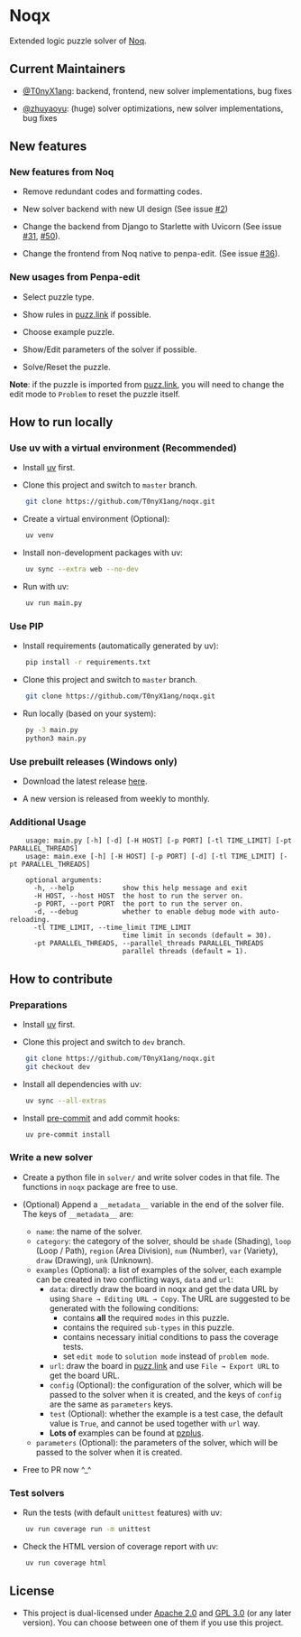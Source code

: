 # Noqx

Extended logic puzzle solver of [Noq](https://github.com/mstang107/noq).

## Current Maintainers

- [@T0nyX1ang](https://github.com/T0nyX1ang): backend, frontend, new solver implementations, bug fixes

- [@zhuyaoyu](https://github.com/zhuyaoyu): (huge) solver optimizations, new solver implementations, bug fixes

## New features

### New features from Noq

- Remove redundant codes and formatting codes.

- New solver backend with new UI design (See issue [#2](https://github.com/T0nyX1ang/noqx/issues/2))

- Change the backend from Django to Starlette with Uvicorn (See issue [#31](https://github.com/T0nyX1ang/noqx/issues/31), [#50](https://github.com/T0nyX1ang/noqx/issues/50)).

- Change the frontend from Noq native to penpa-edit. (See issue [#36](https://github.com/T0nyX1ang/noqx/issues/36)).

### New usages from Penpa-edit

- Select puzzle type.

- Show rules in [puzz.link](https://puzz.link/list.html) if possible.

- Choose example puzzle.

- Show/Edit parameters of the solver if possible.

- Solve/Reset the puzzle.

**Note**: if the puzzle is imported from [puzz.link](https://puzz.link/list.html), you will need to change the edit mode to `Problem` to reset the puzzle itself.

## How to run locally

### Use uv with a virtual environment (Recommended)

- Install [uv](https://docs.astral.sh/uv/getting-started/installation/) first.

- Clone this project and switch to `master` branch.

```bash
    git clone https://github.com/T0nyX1ang/noqx.git
```

- Create a virtual environment (Optional):

```bash
    uv venv
```

- Install non-development packages with uv:

```bash
    uv sync --extra web --no-dev
```

- Run with uv:

```bash
    uv run main.py
```

### Use PIP

- Install requirements (automatically generated by uv):

```bash
    pip install -r requirements.txt
```

- Clone this project and switch to `master` branch.

```bash
    git clone https://github.com/T0nyX1ang/noqx.git
```

- Run locally (based on your system):

```bash
    py -3 main.py
    python3 main.py
```

### Use prebuilt releases (Windows only)

- Download the latest release [here](https://github.com/T0nyX1ang/noqx/releases).

- A new version is released from weekly to monthly.

### Additional Usage

```text
    usage: main.py [-h] [-d] [-H HOST] [-p PORT] [-tl TIME_LIMIT] [-pt PARALLEL_THREADS]
    usage: main.exe [-h] [-H HOST] [-p PORT] [-d] [-tl TIME_LIMIT] [-pt PARALLEL_THREADS]

    optional arguments:
      -h, --help            show this help message and exit
      -H HOST, --host HOST  the host to run the server on.
      -p PORT, --port PORT  the port to run the server on.
      -d, --debug           whether to enable debug mode with auto-reloading.
      -tl TIME_LIMIT, --time_limit TIME_LIMIT
                            time limit in seconds (default = 30).
      -pt PARALLEL_THREADS, --parallel_threads PARALLEL_THREADS
                            parallel threads (default = 1).
```

## How to contribute

### Preparations

- Install [uv](https://docs.astral.sh/uv/getting-started/installation/) first.

- Clone this project and switch to `dev` branch.

```bash
    git clone https://github.com/T0nyX1ang/noqx.git
    git checkout dev
```

- Install all dependencies with uv:

```bash
    uv sync --all-extras
```

- Install [pre-commit](https://pre-commit.com/) and add commit hooks:

```bash
    uv pre-commit install
```

### Write a new solver

- Create a python file in `solver/` and write solver codes in that file. The functions in `noqx` package are free to use.

- (Optional) Append a `__metadata__` variable in the end of the solver file. The keys of `__metadata__` are:

  - `name`: the name of the solver.
  - `category`: the category of the solver, should be `shade` (Shading), `loop` (Loop / Path), `region` (Area Division), `num` (Number), `var` (Variety), `draw` (Drawing), `unk` (Unknown).
  - `examples` (Optional): a list of examples of the solver, each example can be created in two conflicting ways, `data` and `url`:
    - `data`: directly draw the board in noqx and get the data URL by using `Share → Editing URL → Copy`. The URL are suggested to be generated with the following conditions:
      - contains **all** the required `modes` in this puzzle.
      - contains the required `sub-types` in this puzzle.
      - contains necessary initial conditions to pass the coverage tests.
      - set `edit mode` to `solution mode` instead of `problem mode`.
    - `url`: draw the board in [puzz.link](https://puzz.link/list.html) and use `File → Export URL` to get the board URL.
    - `config` (Optional): the configuration of the solver, which will be passed to the solver when it is created, and the keys of `config` are the same as `parameters` keys.
    - `test` (Optional): whether the example is a test case, the default value is `True`, and cannot be used together with `url` way.
    - **Lots of** examples can be found at [pzplus](https://pzplus.tck.mn/db).
  - `parameters` (Optional): the parameters of the solver, which will be passed to the solver when it is created.

- Free to PR now ^\_^

### Test solvers

- Run the tests (with default `unittest` features) with uv:

```bash
    uv run coverage run -m unittest
```

- Check the HTML version of coverage report with uv:

```bash
    uv run coverage html
```

## License

- This project is dual-licensed under [Apache 2.0](./LICENSE.APACHE) and [GPL 3.0](./LICENSE.GPL) (or any later version). You can choose between one of them if you use this project.
